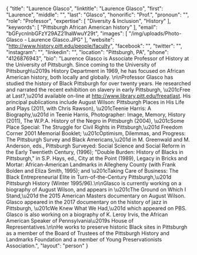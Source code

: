 {
  "title": "Laurence Glasco",
  "linktitle": "Laurence Glasco",
  "first": "Laurence",
  "middle": "",
  "last": "Glasco",
  "honorific": "Prof.",
  "pronoun": "",
  "role": "Professor",
  "expertise": [
    "Diversity & Inclusion",
    "History"
  ],
  "keywords": [
    "Pittsburgh African American history"
  ],
  "email": "bGFycnlnbGFzY29AZ21haWwuY29t",
  "images": [
    "/img/uploads/Photo-Glasco - Laurence Glasco.JPG"
  ],
  "website": "http://www.history.pitt.edu/people/faculty",
  "facebook": "",
  "twitter": "",
  "instagram": "",
  "linkedin": "",
  "location": "Pittsburgh, PA",
  "phone": "4126876943",
  "bio": "Laurence Glasco is Associate Professor of History at the University of Pittsburgh. Since coming to the University of Pittsburgh\u2019s History Department in 1969, he has focused on African American history, both locally and globally. \n\nProfessor Glasco has studied the history of Black Pittsburgh for over twenty years. He researched and narrated the recent exhibition on slavery in early Pittsburgh, \u201cFree at Last?,\u201d available on-line at http://www.library.pitt.edu/freeatlast. His principal publications include August Wilson: Pittsburgh Places in His Life and Plays (2011, with Chris Rawson), \u201cTeenie Harris: A Biography,\u201d in Teenie Harris, Photographer: Image, Memory, History (2011), The W.P.A. History of the Negro in Pittsburgh (2004), \u201cSome Place Special: The Struggle for Civil Rights in Pittsburgh,\u201d Freedom Corner 2001 Memorial Booklet; \u201cOptimism, Dilemmas, and Progress: The Pittsburgh Survey and Black Americans,\u201d in M. Greenwald and M. Anderson, eds., Pittsburgh Surveyed: Social Science and Social Reform in the Early Twentieth Century, (1996); \"Double Burden: History of Blacks in Pittsburgh,\" in S.P. Hays, ed., City at the Point (1989), Legacy in Bricks and Mortar: African-American Landmarks in Allegheny County (with Frank Bolden and Eliza Smith, 1995); and \u201cTaking Care of Business: The Black Entrepreneurial Elite in Turn-of-the-Century Pittsburgh,\u201d Pittsburgh History (Winter 1995/96).\n\nGlasco is currently working on a biography of August Wilson, and appears in \u201cThe Ground on Which I Stand,\u201d the 2015 American Masters documentary on August Wilson. Glasco appeared in the 2017 documentary on the history of jazz in Pittsburgh, \u201cWe Knew What We Had,\u201d which appeared on PBS. Glasco is also working on a biography of K. Leroy Irvis, the African American Speaker of Pennsylvania\u2019s House of Representatives.\n\nHe works to preserve historic Black sites in Pittsburgh as a member of the Board of Trustees of the Pittsburgh History and Landmarks Foundation and a member of Young Preservationists Association.",
  "layout": "person"
}

